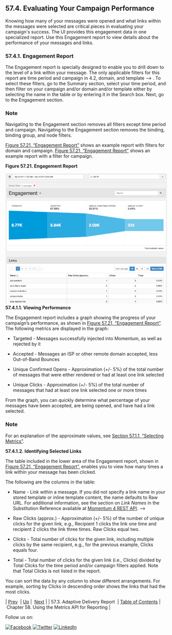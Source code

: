 ## 57.4. Evaluating Your Campaign Performance

Knowing how many of your messages were opened and what links within the messages were selected are critical pieces in evaluating your campaign's success. The UI provides this engagement data in one specialized report. Use this Engagement report to view details about the performance of your messages and links.

### 57.4.1. Engagement Report

The Engagement report is specially designed to enable you to drill down to the level of a link within your message. The only applicable filters for this report are time period and campaign in 4.2, domain, and template --> . To select these filters, go to the Summary section, select your time period, and then filter on your campaign and/or domain and/or template either by selecting the name in the table or by entering it in the Search box. Next, go to the Engagement section.

### Note

Navigating to the Engagement section removes all filters except time period and campaign. Navigating to the Engagement section removes the binding, binding group, and node filters.

[Figure 57.21, “Engagement Report”](web-ui.reports.evaluating.campaign.performance.php#figure_engagement_report "Figure 57.21. Engagement Report") shows an example report with filters for domain and campaign. [Figure 57.21, “Engagement Report”](web-ui.reports.evaluating.campaign.performance.php#figure_engagement_report "Figure 57.21. Engagement Report") shows an example report with a filter for campaign.

<a name="figure_engagement_report"></a>

**Figure 57.21. Engagement Report**

![Engagement Report](images/engagement_report.png)
**57.4.1.1. Viewing Performance**

The Engagement report includes a graph showing the progress of your campaign’s performance, as shown in [Figure 57.21, “Engagement Report”](web-ui.reports.evaluating.campaign.performance.php#figure_engagement_report "Figure 57.21. Engagement Report"). The following metrics are displayed in the graph:

*   Targeted - Messages successfully injected into Momentum, as well as rejected by it

*   Accepted - Messages an ISP or other remote domain accepted, less Out-of-Band Bounces

*   Unique Confirmed Opens - Approximation (+/- 5%) of the total number of messages that were either rendered or had at least one link selected

*   Unique Clicks - Approximation (+/- 5%) of the total number of messages that had at least one link selected one or more times

From the graph, you can quickly determine what percentage of your messages have been accepted, are being opened, and have had a link selected.

### Note

For an explanation of the approximate values, see [Section 57.1.1, “Selecting Metrics”](web-ui.reports.php#web-ui.reports.select.metrics "57.1.1. Selecting Metrics").

**57.4.1.2. Identifying Selected Links**

The table included in the lower area of the Engagement report, shown in [Figure 57.21, “Engagement Report”](web-ui.reports.evaluating.campaign.performance.php#figure_engagement_report "Figure 57.21. Engagement Report"), enables you to view how many times a link within your message has been clicked.

The following are the columns in the table:

*   Name - Link within a message. If you did not specify a link name in your stored template or inline template content, the name defaults to Raw URL. For additional information, see the section on *Link Names*       in the Substitution Reference available at [Momentum 4 REST API](https://support.messagesystems.com/docs/web-rest/v1_index.html). -->

*   Raw Clicks (approx.) - Approximation (+/- 5%) of the number of unique clicks for the given link, e.g., Recipient 1 clicks the link one time and recipient 2 clicks the link three times. Raw Clicks equal two.

*   Clicks - Total number of clicks for the given link, including multiple clicks by the same recipient, e.g., for the previous example, Clicks equals four.

*   Total - Total number of clicks for the given link (i.e., Clicks) divided by Total Clicks for the time period and/or campaign filters applied. Note that Total Clicks is not listed in the report.

You can sort the data by any column to show different arrangements. For example, sorting by Clicks in descending order shows the links that had the most clicks.

| [Prev](web-ui.reports.adaptive.delivery.php)  | [Up](web-ui.reports.php) |  [Next](reporting_metrics.php) |
| 57.3. Adaptive Delivery Report  | [Table of Contents](index.php) |  Chapter 58. Using the Metrics API for Reporting |

Follow us on:

[![Facebook](https://support.messagesystems.com/images/icon-facebook.png)](http://www.facebook.com/messagesystems) [![Twitter](https://support.messagesystems.com/images/icon-twitter.png)](http://twitter.com/#!/MessageSystems) [![LinkedIn](https://support.messagesystems.com/images/icon-linkedin.png)](http://www.linkedin.com/company/message-systems)